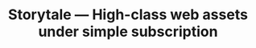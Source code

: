 ---
name: storytale

host: storytale.io
origin: https://storytale.io
pathname: /
search: 
href: https://storytale.io/
title: Storytale — High-class web assets under simple subscription

ogTitle: Storytale — High-class web assets under simple subscription

twitterTitle: ''

description: >-
  High-class web assets under simple subscription. Huge library of stylish
  assets that grows every week. You can get them all by yearly subscription and
  download any assets you want for commecial and personal projects.

ogDescription: >-
  Huge library of stylish assets that grows every week. You can get them all by
  yearly subscription and download any assets you want for commecial and
  personal projects.

image: https://storytale-public.b-cdn.net/static/assets/storytale-app/img/Open-Graph.png
ogImage: https://storytale-public.b-cdn.net/static/assets/storytale-app/img/Open-Graph.png
twitterImage: 
keywords: 
logo: 
---